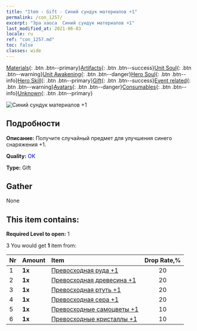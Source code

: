 ```yaml
---
title: "Item - Gift - Синий сундук материалов +1"
permalink: /con_1257/
excerpt: "Эра хаоса  Синий сундук материалов +1"
last_modified_at: 2021-06-03
locale: ru
ref: "con_1257.md"
toc: false
classes: wide
---
```

 [Materials](/ItemsRU/){: .btn .btn--primary}[Artifacts](/ItemsRU/Artifacts/){: .btn .btn--success}[Unit Soul](/ItemsRU/UnitSoul/){: .btn .btn--warning}[Unit Awakening](/ItemsRU/UnitAwakening/){: .btn .btn--danger}[Hero Soul](/ItemsRU/HeroSoul/){: .btn .btn--info}[Hero Skill](/ItemsRU/HeroSkill/){: .btn .btn--primary}[Gift](/ItemsRU/Gift/){: .btn .btn--success}[Event related](/ItemsRU/Events/){: .btn .btn--warning}[Avatars](/ItemsRU/Avatars/){: .btn .btn--danger}[Consumables](/ItemsRU/Consumables/){: .btn .btn--info}[Unknown](/ItemsRU/Unknown/){: .btn .btn--primary}

 ![Синий сундук материалов +1](/images/t/i_304002.png)

## Подробности
 **Описание:** Получите случайный предмет для улучшения синего снаряжения +1.

 **Quality:** <span style="color: #0000CD">OK</span>

 **Type:** Gift

## Gather

  None

## This item contains:

 **Required Level to open:** 1

 3 You would get **1** item  from:

  | Nr | Amount |     Item    | Drop Rate,% |
  |:---|:-------|:------------|:---------:|
  | 1 |  **1x** | [Превосходная руда +1](/ItemsRU/mat_19/) | 20 | 
  | 2 |  **1x** | [Превосходная древесина +1](/ItemsRU/mat_20/) | 20 | 
  | 3 |  **1x** | [Превосходная ртуть +1](/ItemsRU/mat_21/) | 20 | 
  | 4 |  **1x** | [Превосходная сера +1](/ItemsRU/mat_22/) | 20 | 
  | 5 |  **1x** | [Превосходные самоцветы +1](/ItemsRU/mat_23/) | 10 | 
  | 6 |  **1x** | [Превосходные кристаллы +1](/ItemsRU/mat_24/) | 10 | 

